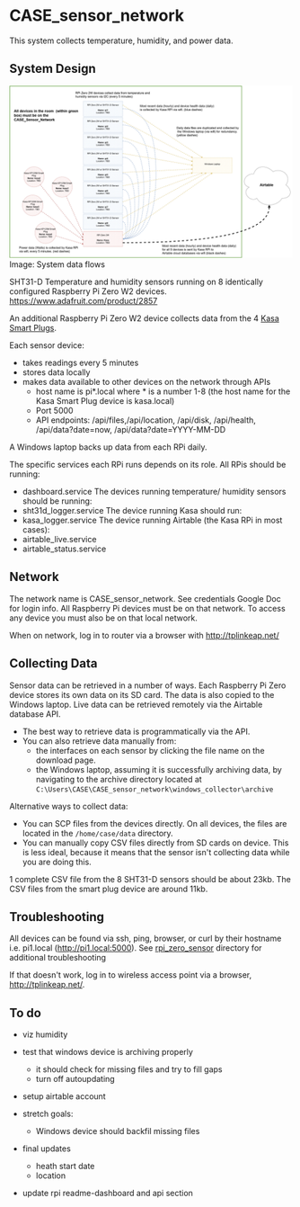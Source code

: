 # CASE_sensor_network

This system collects temperature, humidity, and power data.

## System Design
<p>
	<img src=/images/sensor-dataflows.jpg>
	Image: System data flows
</p>

SHT31-D Temperature and humidity sensors running on 8 identically configured Raspberry Pi Zero W2 devices. https://www.adafruit.com/product/2857

An additional Raspberry Pi Zero W2 device collects data from the 4 <a href='https://github.com/alexnathanson/CASE_sensor_network/blob/main/KASA.md'>Kasa Smart Plugs</a>.

Each sensor device:
* takes readings every 5 minutes
* stores data locally
* makes data available to other devices on the network through APIs
	* host name is pi*.local where * is a number 1-8 (the host name for the Kasa Smart Plug device is kasa.local)
	* Port 5000
	* API endpoints: /api/files,/api/location, /api/disk, /api/health, /api/data?date=now, /api/data?date=YYYY-MM-DD

A Windows laptop backs up data from each RPi daily.

The specific services each RPi runs depends on its role. All RPis should be running:
* dashboard.service
The devices running temperature/ humidity sensors should be running:
* sht31d_logger.service
The device running Kasa should run:
* kasa_logger.service
The device running Airtable (the Kasa RPi in most cases):
* airtable_live.service
* airtable_status.service

## Network

The network name is CASE_sensor_network. See credentials Google Doc for login info. All Raspberry Pi devices must be on that network. To access any device you must also be on that local network.

When on network, log in to router via a browser with http://tplinkeap.net/

## Collecting Data

 Sensor data can be retrieved in a number of ways. Each Raspberry Pi Zero device stores its own data on its SD card. The data is also copied to the Windows laptop. Live data can be retrieved remotely via the Airtable database API.

* The best way to retrieve data is programmatically via the API.
* You can also retrieve data manually from:
	* the interfaces on each sensor by clicking the file name on the download page.
	* the Windows laptop, assuming it is successfully archiving data, by navigating to the archive directory located at `C:\Users\CASE\CASE_sensor_network\windows_collector\archive`

Alternative ways to collect data:
* You can SCP files from the devices directly. On all devices, the files are located in the `/home/case/data` directory.
* You can manually copy CSV files directly from SD cards on device. This is less ideal, because it means that the sensor isn't collecting data while you are doing this.

1 complete CSV file from the 8 SHT31-D sensors should be about 23kb. The CSV files from the smart plug device are around 11kb.

## Troubleshooting

All devices can be found via ssh, ping, browser, or curl by their hostname i.e. pi1.local (http://pi1.local:5000). See <a href='https://github.com/alexnathanson/CASE_sensor_network/tree/main/rpi_zero_sensor'>rpi_zero_sensor</a> directory for additional troubleshooting

If that doesn't work, log in to wireless access point via a browser, http://tplinkeap.net/.

## To do

* viz humidity
* test that windows device is archiving properly
	* it should check for missing files and try to fill gaps
	* turn off autoupdating
* setup airtable account
* stretch goals:
	* Windows device should backfil missing files
* final updates
	* heath start date
	* location

* update rpi readme-dashboard and api section